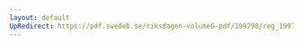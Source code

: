 ```yaml
---
layout: default
UpRedirect: https://pdf.swedeb.se/riksdagen-volumeG-pdf/199798/reg_199798/reg_199798_0067.pdf
---
```

